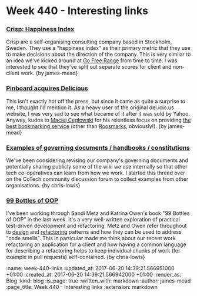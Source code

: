 Week 440 - Interesting links
============================

### [Crisp: Happiness Index](http://dna.crisp.se/docs/happiness-index.html)

Crisp are a self-organising consulting company based in Stockholm, Sweden. They use a "happiness index" as their primary metric that they use to make decisions about the direction of the company. This is very similar to an idea we've kicked around at [Go Free Range][] from time to time. I was interested to see that they've split out separate scores for client and non-client work. {by james-mead}

[Go Free Range]: /


### [Pinboard acquires Delicious](https://blog.pinboard.in/2017/06/pinboard_acquires_delicious/)

This isn't exactly hot off the press, but since it came as quite a surprise to me, I thought I'd mention it. As a heavy user of the original del.icio.us website, I was very sad to see what became of it after it was sold by Yahoo. Anyway, kudos to [Maciej Cegłowski][] for his relentless focus on providing [the best bookmarking service][pinboard] (other than [Roosmarks][], obviously!). {by james-mead}

[Maciej Cegłowski]: http://idlewords.com/
[pinboard]: https://pinboard.in
[Roosmarks]: https://github.com/chrisroos/roosmarks

### [Examples of governing documents / handbooks / constitutions](https://community.coops.tech/t/examples-of-governing-documents-handbooks-constitutions/101)

We've been considering revising our company's governing documents and
potentially sharing publicly some of the wiki we use internally so
that other tech co-operatives can learn from how we work. I started
this thread over on the CoTech community discussion forum to collect
examples from other organisations. {by chris-lowis}

### [99 Bottles of OOP](https://www.sandimetz.com/99bottles/)

I've been working through Sandi Metz and Katrina Owen's book "99
Bottles of OOP" in the last week. It's a very well-written exploration
of practical test-driven development and refactoring. Metz and Owen
refer throughout
to [design](https://en.wikipedia.org/wiki/Design_Patterns)
and [refactoring](https://martinfowler.com/books/refactoring.html)
patterns and how they can be used to address "code smells". This in
particular made me think about our recent work refactoring an
application for a client and how having a common language for
describing a refactoring helps to keep individual chunks of work (for
example in pull requests) self-contained. {by chris-lowis}

:name: week-440-links
:updated_at: 2017-06-20 14:39:21.566951000 +01:00
:created_at: 2017-06-20 14:39:21.566942000 +01:00
:render_as: Blog
:kind: blog
:is_page: true
:written_with: markdown
:author: james-mead
:page_title: Week 440 - Interesting links
:extension: markdown
